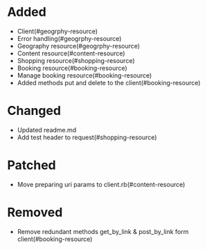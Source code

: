 # Added
- Client(#geogrphy-resource)
- Error handling(#geogrphy-resource)
- Geography resource(#geogrphy-resource)
- Content resource(#content-resource)
- Shopping resource(#shopping-resource)
- Booking resource(#booking-resource)
- Manage booking resource(#booking-resource)
- Added methods put and delete to the client(#booking-resource)
# Changed
- Updated readme.md
- Add test header to request(#shopping-resource)
# Patched
- Move preparing uri params to client.rb(#content-resource)
# Removed
- Remove redundant methods get_by_link & post_by_link form client(#booking-resource)
